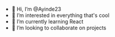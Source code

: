 - 👋 Hi, I’m @Ayinde23
- 👀 I’m interested in everything that's cool 
- 🌱 I’m currently learning React
- 💞️ I’m looking to collaborate on projects 

<!---
Ayinde23/Ayinde23 is a ✨ special ✨ repository because its `README.md` (this file) appears on your GitHub profile.
You can click the Preview link to take a look at your changes.
--->
